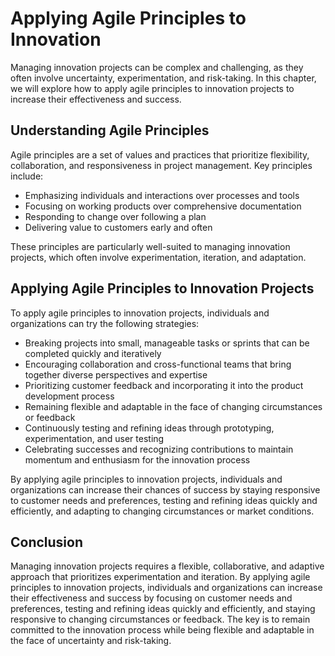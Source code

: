 # Applying Agile Principles to Innovation

Managing innovation projects can be complex and challenging, as they often involve uncertainty, experimentation, and risk-taking. In this chapter, we will explore how to apply agile principles to innovation projects to increase their effectiveness and success.

Understanding Agile Principles
------------------------------

Agile principles are a set of values and practices that prioritize flexibility, collaboration, and responsiveness in project management. Key principles include:

* Emphasizing individuals and interactions over processes and tools
* Focusing on working products over comprehensive documentation
* Responding to change over following a plan
* Delivering value to customers early and often

These principles are particularly well-suited to managing innovation projects, which often involve experimentation, iteration, and adaptation.

Applying Agile Principles to Innovation Projects
------------------------------------------------

To apply agile principles to innovation projects, individuals and organizations can try the following strategies:

* Breaking projects into small, manageable tasks or sprints that can be completed quickly and iteratively
* Encouraging collaboration and cross-functional teams that bring together diverse perspectives and expertise
* Prioritizing customer feedback and incorporating it into the product development process
* Remaining flexible and adaptable in the face of changing circumstances or feedback
* Continuously testing and refining ideas through prototyping, experimentation, and user testing
* Celebrating successes and recognizing contributions to maintain momentum and enthusiasm for the innovation process

By applying agile principles to innovation projects, individuals and organizations can increase their chances of success by staying responsive to customer needs and preferences, testing and refining ideas quickly and efficiently, and adapting to changing circumstances or market conditions.

Conclusion
----------

Managing innovation projects requires a flexible, collaborative, and adaptive approach that prioritizes experimentation and iteration. By applying agile principles to innovation projects, individuals and organizations can increase their effectiveness and success by focusing on customer needs and preferences, testing and refining ideas quickly and efficiently, and staying responsive to changing circumstances or feedback. The key is to remain committed to the innovation process while being flexible and adaptable in the face of uncertainty and risk-taking.
